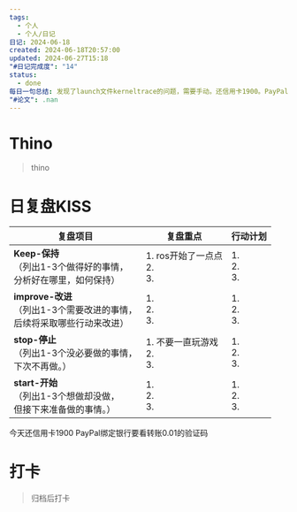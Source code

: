 ```yaml
---
tags:
  - 个人
  - 个人/日记
日记: 2024-06-18
created: 2024-06-18T20:57:00
updated: 2024-06-27T15:18
"#日记完成度": "14"
status:
  - done
每日一句总结: 发现了launch文件kerneltrace的问题，需要手动。还信用卡1900。PayPal绑定银行要看转账0.01的验证码
"#论文": .nan
---
```


# Thino
> thino

# 日复盘KISS
| **复盘项目**                                             | **复盘重点**                   | **行动计划**          |
| ---------------------------------------------------- | -------------------------- | ----------------- |
| **Keep-保持**<br>（列出1-3个做得好的事情，<br>   分析好在哪里，如何保持）     | 1.  ros开始了一点点<br>2. <br>3. | 1.  <br>2. <br>3. |
| **improve-改进**<br>（列出1-3个需要改进的事情，<br>  后续将采取哪些行动来改进） | 1.  <br>2. <br>3.          | 1.  <br>2. <br>3. |
| **stop-停止**<br>（列出1-3个没必要做的事情，<br>下次不再做。）            | 1.  不要一直玩游戏<br>2. <br>3.   | 1.  <br>2. <br>3. |
| **start-开始**<br>（列出1-3个想做却没做，<br>但接下来准备做的事情。）        | 1.  <br>2. <br>3.          | 1.  <br>2. <br>3. |

今天还信用卡1900
PayPal绑定银行要看转账0.01的验证码

# 打卡
> 归档后打卡


